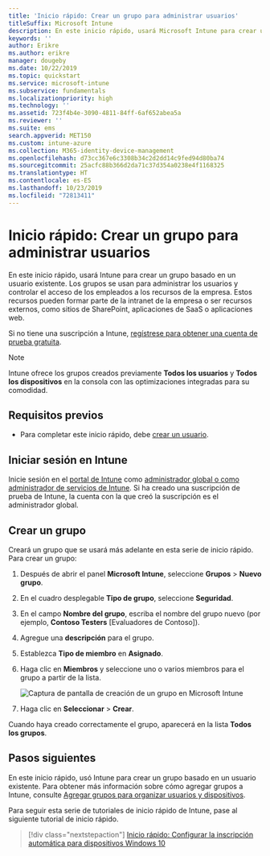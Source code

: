 ```yaml
---
title: 'Inicio rápido: Crear un grupo para administrar usuarios'
titleSuffix: Microsoft Intune
description: En este inicio rápido, usará Microsoft Intune para crear un grupo basado en usuarios existentes.
keywords: ''
author: Erikre
ms.author: erikre
manager: dougeby
ms.date: 10/22/2019
ms.topic: quickstart
ms.service: microsoft-intune
ms.subservice: fundamentals
ms.localizationpriority: high
ms.technology: ''
ms.assetid: 723f4b4e-3090-4811-84ff-6af652abea5a
ms.reviewer: ''
ms.suite: ems
search.appverid: MET150
ms.custom: intune-azure
ms.collection: M365-identity-device-management
ms.openlocfilehash: d73cc367e6c3308b34c2d2dd14c9fed94d80ba74
ms.sourcegitcommit: 25acfc88b366d2da71c37d354a0238e4f1168325
ms.translationtype: HT
ms.contentlocale: es-ES
ms.lasthandoff: 10/23/2019
ms.locfileid: "72813411"
---
```

# <a name="quickstart-create-a-group-to-manage-users"></a>Inicio rápido: Crear un grupo para administrar usuarios

En este inicio rápido, usará Intune para crear un grupo basado en un usuario existente. Los grupos se usan para administrar los usuarios y controlar el acceso de los empleados a los recursos de la empresa. Estos recursos pueden formar parte de la intranet de la empresa o ser recursos externos, como sitios de SharePoint, aplicaciones de SaaS o aplicaciones web.

Si no tiene una suscripción a Intune, [regístrese para obtener una cuenta de prueba gratuita](free-trial-sign-up.md).

>[!NOTE]
>Intune ofrece los grupos creados previamente **Todos los usuarios** y **Todos los dispositivos** en la consola con las optimizaciones integradas para su comodidad.

## <a name="prerequisites"></a>Requisitos previos

- Para completar este inicio rápido, debe [crear un usuario](quickstart-create-user.md).

## <a name="sign-in-to-intune"></a>Iniciar sesión en Intune

Inicie sesión en el [portal de Intune](https://aka.ms/intuneportal) como [administrador global o como administrador de servicios de Intune](users-add.md#types-of-administrators). Si ha creado una suscripción de prueba de Intune, la cuenta con la que creó la suscripción es el administrador global.

## <a name="create-a-group"></a>Crear un grupo

Creará un grupo que se usará más adelante en esta serie de inicio rápido. Para crear un grupo:

1. Después de abrir el panel **Microsoft Intune**, seleccione **Grupos** > **Nuevo grupo**.
2. En el cuadro desplegable **Tipo de grupo**, seleccione **Seguridad**.
3. En el campo **Nombre del grupo**, escriba el nombre del grupo nuevo (por ejemplo, **Contoso Testers** [Evaluadores de Contoso]).
4. Agregue una **descripción** para el grupo.
5. Establezca **Tipo de miembro** en **Asignado**. 
6. Haga clic en **Miembros** y seleccione uno o varios miembros para el grupo a partir de la lista.

    ![Captura de pantalla de creación de un grupo en Microsoft Intune](./media/quickstart-create-group/quickstart-use-groups-01.png)

7. Haga clic en **Seleccionar** > **Crear**.

Cuando haya creado correctamente el grupo, aparecerá en la lista **Todos los grupos**. 

## <a name="next-steps"></a>Pasos siguientes

En este inicio rápido, usó Intune para crear un grupo basado en un usuario existente. Para obtener más información sobre cómo agregar grupos a Intune, consulte [Agregar grupos para organizar usuarios y dispositivos](../groups-add.md).

Para seguir esta serie de tutoriales de inicio rápido de Intune, pase al siguiente tutorial de inicio rápido.

> [!div class="nextstepaction"]
> [Inicio rápido: Configurar la inscripción automática para dispositivos Windows 10](../enrollment/quickstart-setup-auto-enrollment.md)

